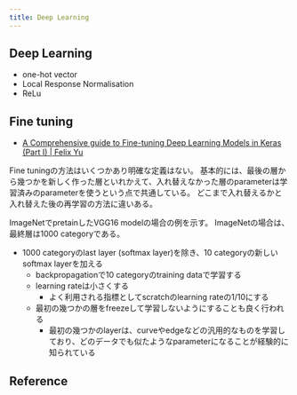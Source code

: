```yaml
---
title: Deep Learning
---
```


## Deep Learning

* one-hot vector
* Local Response Normalisation
* ReLu


## Fine tuning
* [A Comprehensive guide to Fine-tuning Deep Learning Models in Keras (Part I) | Felix Yu](https://flyyufelix.github.io/2016/10/03/fine-tuning-in-keras-part1.html)

Fine tuningの方法はいくつかあり明確な定義はない。
基本的には、最後の層から幾つかを新しく作った層といれかえて、入れ替えなかった層のparameterは学習済みのparameterを使うという点で共通している。
どこまで入れ替えるかと入れ替えた後の再学習の方法に違いある。

ImageNetでpretainしたVGG16 modelの場合の例を示す。
ImageNetの場合は、最終層は1000 categoryである。

* 1000 categoryのlast layer (softmax layer)を除き、10 categoryの新しいsoftmax layerを加える
    * backpropagationで10 categoryのtraining dataで学習する
    * learning rateは小さくする
        * よく利用される指標としてscratchのlearning rateの1/10にする
    * 最初の幾つかの層をfreezeして学習しないようにすることも良く行われる
        * 最初の幾つかのlayerは、curveやedgeなどの汎用的なものを学習しており、どのデータでも似たようなparameterになることが経験的に知られている


## Reference

